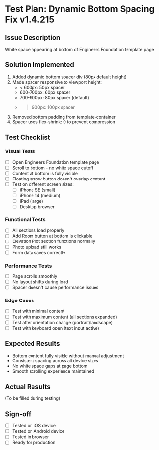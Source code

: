 # Test Plan: Dynamic Bottom Spacing Fix v1.4.215

## Issue Description
White space appearing at bottom of Engineers Foundation template page

## Solution Implemented
1. Added dynamic bottom spacer div (80px default height)
2. Made spacer responsive to viewport height:
   - < 600px: 50px spacer
   - 600-700px: 60px spacer  
   - 700-900px: 80px spacer (default)
   - > 900px: 100px spacer
3. Removed bottom padding from template-container
4. Spacer uses flex-shrink: 0 to prevent compression

## Test Checklist

### Visual Tests
- [ ] Open Engineers Foundation template page
- [ ] Scroll to bottom - no white space cutoff
- [ ] Content at bottom is fully visible
- [ ] Floating arrow button doesn't overlap content
- [ ] Test on different screen sizes:
  - [ ] iPhone SE (small)
  - [ ] iPhone 14 (medium)
  - [ ] iPad (large)
  - [ ] Desktop browser

### Functional Tests  
- [ ] All sections load properly
- [ ] Add Room button at bottom is clickable
- [ ] Elevation Plot section functions normally
- [ ] Photo upload still works
- [ ] Form data saves correctly

### Performance Tests
- [ ] Page scrolls smoothly
- [ ] No layout shifts during load
- [ ] Spacer doesn't cause performance issues

### Edge Cases
- [ ] Test with minimal content
- [ ] Test with maximum content (all sections expanded)
- [ ] Test after orientation change (portrait/landscape)
- [ ] Test with keyboard open (text input active)

## Expected Results
- Bottom content fully visible without manual adjustment
- Consistent spacing across all device sizes
- No white space gaps at page bottom
- Smooth scrolling experience maintained

## Actual Results
(To be filled during testing)

## Sign-off
- [ ] Tested on iOS device
- [ ] Tested on Android device  
- [ ] Tested in browser
- [ ] Ready for production